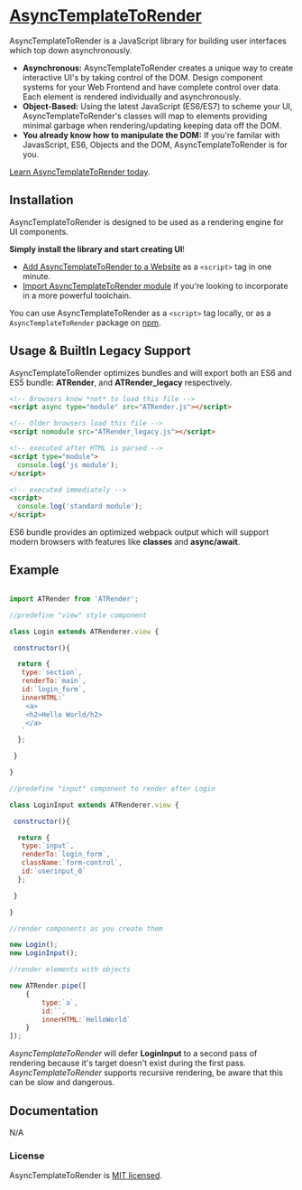# [AsyncTemplateToRender](https://github.com/ryanspice/async-2018)

AsyncTemplateToRender is a JavaScript library for building user interfaces which top down asynchronously.

* **Asynchronous:** AsyncTemplateToRender creates a unique way to create interactive UI's by taking control of the DOM. Design component systems for your Web Frontend and have complete control over data. Each element is rendered individually and asynchronously.
* **Object-Based:** Using the latest JavaScript (ES6/ES7) to scheme your UI, AsyncTemplateToRender's classes will map to elements providing minimal garbage when rendering/updating keeping data off the DOM.
* **You already know how to manipulate the DOM:** If you're familar with JavasScript, ES6, Objects and the DOM, AsyncTemplateToRender is for you.

[Learn AsyncTemplateToRender today](https://reactjs.org/docs/getting-started.html).

## Installation

AsyncTemplateToRender is designed to be used as a rendering engine for UI components.

**Simply install the library and start creating UI**!

* [Add AsyncTemplateToRender to a Website](https://github.com/ryanspice/async-2018) as a `<script>` tag in one minute.
* [Import AsyncTemplateToRender module](https://www.npmjs.com/package/async.2018) if you're looking to incorporate in a more powerful toolchain.

You can use AsyncTemplateToRender as a `<script>` tag locally, or as a `AsyncTemplateToRender` package on [npm](https://www.npmjs.com/).


## Usage & BuiltIn Legacy Support

AsyncTemplateToRender optimizes bundles and will export both an ES6 and ES5 bundle: **ATRender**, and **ATRender_legacy** respectively.

```html
<!-- Browsers know *not* to load this file -->
<script async type="module" src="ATRender.js"></script>

<!-- Older browsers load this file -->
<script nomodule src="ATRender_legacy.js"></script>

<!-- executed after HTML is parsed -->
<script type="module">
  console.log('js module');
</script>

<!-- executed immediately -->
<script>
  console.log('standard module');
</script>
```

ES6 bundle provides an optimized webpack output which will support modern browsers with features like **classes** and **async/await**.

## Example

```javascript

import ATRender from 'ATRender';

//predefine "view" style component

class Login extends ATRenderer.view {

 constructor(){

  return {
   type:`section`,
   renderTo:`main`,
   id:`login_form`,
   innerHTML:`
    <a>
    <h2>Hello World/h2>
    </a>
   `
  };

 }

}

//predefine "input" component to render after Login

class LoginInput extends ATRenderer.view {

 constructor(){

  return {
   type:`input`,
   renderTo:`login_form`,
   className:`form-control`,
   id:`userinput_0`
  };

 }

}

//render components as you create them

new Login();
new LoginInput();

//render elements with objects

new ATRender.pipe([
	{
		type:`a`,
		id:``,
		innerHTML:`HelloWorld`
	}
]);
```

*AsyncTemplateToRender* will defer **LoginInput** to a second pass of rendering because it's target doesn't exist during the first pass. *AsyncTemplateToRender* supports recursive rendering, be aware that this can be slow and dangerous.

## Documentation

N/A


### License

AsyncTemplateToRender is [MIT licensed](./LICENSE).
